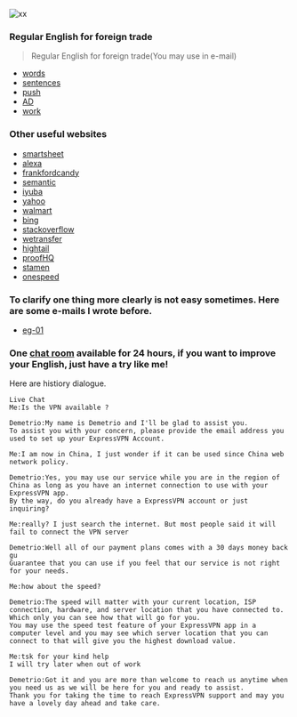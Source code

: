 ![xx](http://img.blog.csdn.net/20130624212825484?watermark/2/text/aHR0cDovL2Jsb2cuY3Nkbi5uZXQvanB0aWFuY2Fp/font/5a6L5L2T/fontsize/400/fill/I0JBQkFCMA==/dissolve/70/gravity/Center)
### Regular English for foreign trade
> Regular English for foreign trade(You may use in e-mail)
- [words](https://github.com/ScottXiong/scott_English/blob/master/files/words.md)
- [sentences](https://github.com/ScottXiong/scott_English/blob/master/files/sentences.md)
- [push](https://github.com/ScottXiong/scott_English/blob/master/files/push.md)
- [AD](https://github.com/ScottXiong/scott_English/blob/master/files/ad.md)
- [work](https://github.com/ScottXiong/scott_English/blob/master/files/work.md)

### Other useful websites
- [smartsheet](https://www.smartsheet.com)
- [alexa](https://try.alexa.com)
- [frankfordcandy](http://www.frankfordcandy.com)
- [semantic](https://semantic-ui.com/introduction/getting-started.html)
- [iyuba](http://www.iyuba.com)
- [yahoo](https://www.yahoo.com)
- [walmart](http://engage.walmart-jump.com/app/home)
- [bing](http://cn.bing.com/videos/trending)
- [stackoverflow](https://stackoverflow.com)
- [wetransfer](https://wetransfer.com)
- [hightail](https://www.hightail.com)
- [proofHQ](https://resources.workfront.com/workfront-for-it-teams)
- [stamen](https://stamen.com)
- [onespeed](https://onespeed.io/blog/post/javascript-performance-lag/)

### To clarify one thing more clearly is not easy sometimes. Here are some e-mails I wrote before.
- [eg-01](https://github.com/ScottXiong/scott_English/blob/master/hard/one.md)
### One [chat room](https://www.buy-express-vpn-in-cn.xyz/order) available for 24 hours, if you want to improve your English, just have a try like me!
Here are histiory dialogue.
```
Live Chat
Me:Is the VPN available ?

Demetrio:My name is Demetrio and I'll be glad to assist you.
To assist you with your concern, please provide the email address you used to set up your ExpressVPN Account.

Me:I am now in China, I just wonder if it can be used since China web network policy.

Demetrio:Yes, you may use our service while you are in the region of China as long as you have an internet connection to use with your ExpressVPN app.
By the way, do you already have a ExpressVPN account or just inquiring?

Me:really? I just search the internet. But most people said it will fail to connect the VPN server

Demetrio:Well all of our payment plans comes with a 30 days money back gu
Guarantee that you can use if you feel that our service is not right for your needs.

Me:how about the speed?

Demetrio:The speed will matter with your current location, ISP connection, hardware, and server location that you have connected to.
Which only you can see how that will go for you.
You may use the speed test feature of your ExpressVPN app in a computer level and you may see which server location that you can connect to that will give you the highest download value.

Me:tsk for your kind help
I will try later when out of work

Demetrio:Got it and you are more than welcome to reach us anytime when you need us as we will be here for you and ready to assist.
Thank you for taking the time to reach ExpressVPN support and may you have a lovely day ahead and take care.

```
